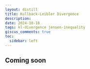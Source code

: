 ```yaml
---
layout: distill
title: Kullback-Leibler Divergence
description:
date: 2024-10-18
tags: kl-divergence jensen-inequality
giscus_comments: true
toc:
  sidebar: left
---
```


## Coming soon

